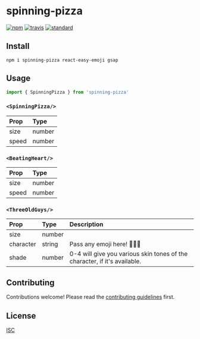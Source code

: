 # spinning-pizza

[![npm][npm-image]][npm-url]
[![travis][travis-image]][travis-url]
[![standard][standard-image]][standard-url]

[npm-image]: https://img.shields.io/npm/v/spinning-pizza.svg?style=flat-square
[npm-url]: https://www.npmjs.com/package/spinning-pizza
[travis-image]: https://img.shields.io/travis/bentatum/spinning-pizza.svg?style=flat-square
[travis-url]: https://travis-ci.org/bentatum/spinning-pizza
[standard-image]: https://img.shields.io/badge/code%20style-standard-brightgreen.svg?style=flat-square
[standard-url]: http://npm.im/standard

## Install

```
npm i spinning-pizza react-easy-emoji gsap
```

## Usage

```js
import { SpinningPizza } from 'spinning-pizza'
```

### `<SpinningPizza/>`
| Prop         | Type   |
| :----------- | :----- |
| size         | number |
| speed        | number |

### `<BeatingHeart/>`
| Prop         | Type   |
| :----------- | :----- |
| size         | number |
| speed        | number |

### `<ThreeOldGuys/>`
| Prop         | Type   | Description                                              |
| :----------- | :----- | :------------------------------------------------------- |
| size         | number |             |
| character    | string | Pass any emoji here! 💃💃💃 |
| shade        | number | 0-4 will give you various skin tones of the character, if it's available. |

## Contributing

Contributions welcome! Please read the [contributing guidelines](CONTRIBUTING.md) first.

## License

[ISC](LICENSE.md)
